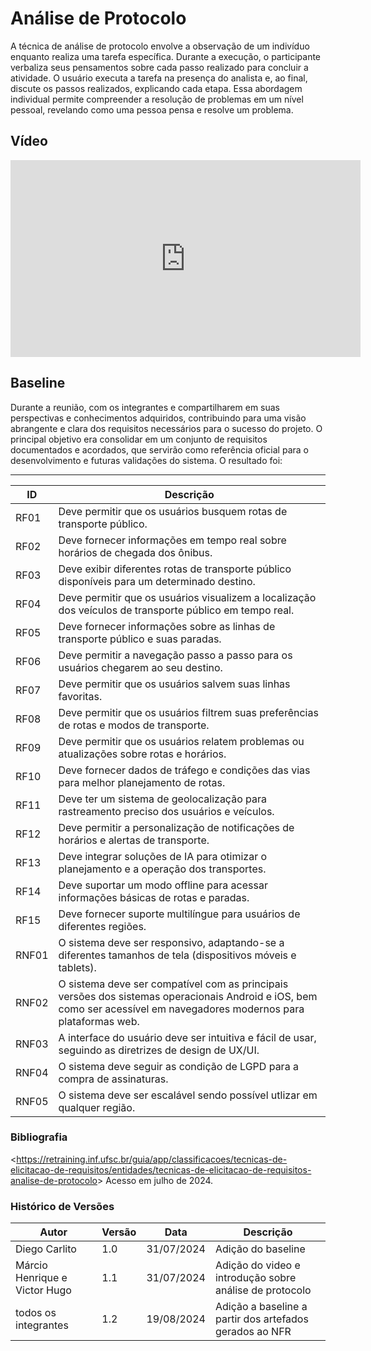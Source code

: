 # Análise de Protocolo 

A técnica de análise de protocolo envolve a observação de um indivíduo enquanto realiza uma tarefa específica. Durante a execução, o participante verbaliza seus pensamentos sobre cada passo realizado para concluir a atividade. O usuário executa a tarefa na presença do analista e, ao final, discute os passos realizados, explicando cada etapa. Essa abordagem individual permite compreender a resolução de problemas em um nível pessoal, revelando como uma pessoa pensa e resolve um problema.

## Vídeo 

<iframe width="560" height="315" src="https://www.youtube.com/embed/FZbESQrpFEQ?si=GeaYq3A5EiJzsZe3" title="YouTube video player" frameborder="0" allow="accelerometer; autoplay; clipboard-write; encrypted-media; gyroscope; picture-in-picture; web-share" referrerpolicy="strict-origin-when-cross-origin" allowfullscreen></iframe>


## Baseline

Durante a reunião, com os integrantes e compartilharem em suas perspectivas e conhecimentos adquiridos, contribuindo para uma visão abrangente e clara dos requisitos necessários para o sucesso do projeto. O principal objetivo era consolidar em um conjunto de requisitos documentados e acordados, que servirão como referência oficial para o desenvolvimento e futuras validações do sistema. O resultado foi:

---

|ID | Descrição|
|---|---|
| RF01|Deve permitir que os usuários busquem rotas de transporte público. |
| RF02|Deve fornecer informações em tempo real sobre horários de chegada dos ônibus. |
| RF03|Deve exibir diferentes rotas de transporte público disponíveis para um determinado destino. |
| RF04|Deve permitir que os usuários visualizem a localização dos veículos de transporte público em tempo real. |
| RF05|Deve fornecer informações sobre as linhas de transporte público e suas paradas. |
| RF06|Deve permitir a navegação passo a passo para os usuários chegarem ao seu destino. |
| RF07|Deve permitir que os usuários salvem suas linhas favoritas. |
| RF08|Deve permitir que os usuários filtrem suas preferências de rotas e modos de transporte. |
| RF09|Deve permitir que os usuários relatem problemas ou atualizações sobre rotas e horários. |
| RF10|Deve fornecer dados de tráfego e condições das vias para melhor planejamento de rotas. |
| RF11|Deve ter um sistema de geolocalização para rastreamento preciso dos usuários e veículos. |
| RF12|Deve permitir a personalização de notificações de horários e alertas de transporte. |
| RF13|Deve integrar soluções de IA para otimizar o planejamento e a operação dos transportes. |
| RF14|Deve suportar um modo offline para acessar informações básicas de rotas e paradas. |
|RF15|Deve fornecer suporte multilíngue para usuários de diferentes regiões.|
|RNF01|O sistema deve ser responsivo, adaptando-se a diferentes tamanhos de tela (dispositivos móveis e tablets).|
|RNF02|O sistema deve ser compatível com as principais versões dos sistemas operacionais Android e iOS, bem como ser acessível em navegadores modernos para plataformas web.|
| RNF03|  A interface do usuário deve ser intuitiva e fácil de usar, seguindo as diretrizes de design de UX/UI.|
| RNF04|  O sistema deve seguir as condição de LGPD para a compra de assinaturas.|
| RNF05|  O sistema deve ser escalável sendo possível utlizar em qualquer região.|

### Bibliografia

<<https://retraining.inf.ufsc.br/guia/app/classificacoes/tecnicas-de-elicitacao-de-requisitos/entidades/tecnicas-de-elicitacao-de-requisitos-analise-de-protocolo>> Acesso em julho de 2024.

### Histórico de Versões

| Autor | Versão | Data| Descrição|
|--|---|---|-----------------|
|Diego Carlito| 1.0| 31/07/2024| Adição do baseline|
|Márcio Henrique e Victor Hugo| 1.1| 31/07/2024| Adição do video e introdução sobre análise de protocolo|
|todos os integrantes| 1.2| 19/08/2024| Adição a baseline a partir dos artefados gerados ao NFR|
